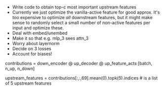 - Write code to obtain top-c most important upstream features
- Currently we just optimize the vanilla-active feature for good approx. It's too expensive to optimize *all* downstream features, but it might make sense to randomly select a small number of non-active features per input and optimize these.
- Deal with embed/unembed
- Make it so that e.g. mlp_3 sees attn_3
- Worry about layernorm
- Decide on 3 losses
- Account for biases!

contributions = down_encoder @ up_decoder @ up_feature_acts
[batch, n_up, n_down]

upstream_features = contributions[:,:,69].mean(0).topk(5).indices  # is a list of 5 upstream features

